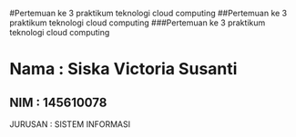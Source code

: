#Pertemuan ke 3 praktikum teknologi cloud computing
##Pertemuan ke 3 praktikum teknologi cloud computing
###Pertemuan ke 3 praktikum teknologi cloud computing

<h1>Nama    : Siska Victoria Susanti</h1>
<h2>NIM     : 145610078 </h2>
</h3>JURUSAN : SISTEM INFORMASI </h3>